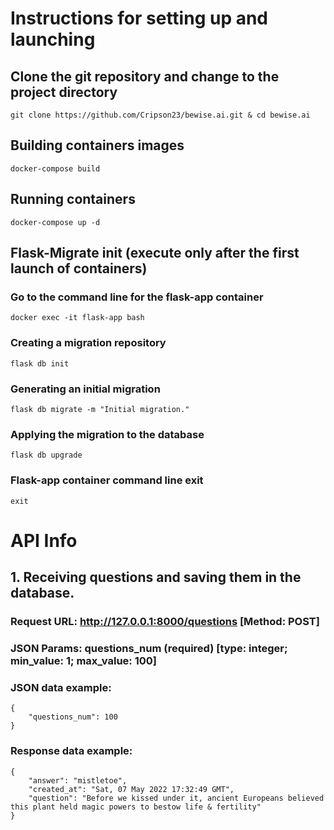 # Instructions for setting up and launching
## Сlone the git repository and change to the project directory
```
git clone https://github.com/Cripson23/bewise.ai.git & cd bewise.ai
```
## Building containers images
```
docker-compose build
```
## Running containers
```
docker-compose up -d
```
## Flask-Migrate init (execute only after the first launch of containers)
### Go to the command line for the flask-app container
```
docker exec -it flask-app bash
```
### Creating a migration repository
```
flask db init
```
### Generating an initial migration
```
flask db migrate -m "Initial migration."
```
### Applying the migration to the database
```
flask db upgrade
```
### Flask-app container command line exit
```
exit
```
# API Info
## 1. Receiving questions and saving them in the database.
### Request URL: http://127.0.0.1:8000/questions [Method: POST]
### JSON Params: questions_num (required) [type: integer; min_value: 1; max_value: 100]
### JSON data example:
```
{
    "questions_num": 100
}
```
### Response data example:
```
{
    "answer": "mistletoe",
    "created_at": "Sat, 07 May 2022 17:32:49 GMT",
    "question": "Before we kissed under it, ancient Europeans believed this plant held magic powers to bestow life & fertility"
}
```

